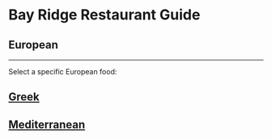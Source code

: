 # Bay Ridge Restaurant Guide
## European 
--- 
Select a specific European food:
## [Greek](https://github.com/jazminn7822/br-restaurant-guide/blob/master/european/greek.md)
## [Mediterranean](https://github.com/jazminn7822/br-restaurant-guide/blob/master/european/mediterranean.md)